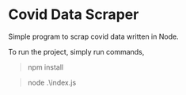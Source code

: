 # Covid Data Scraper
Simple program to scrap covid data written in Node.

To run the project, simply run commands,

> npm install

> node .\index.js